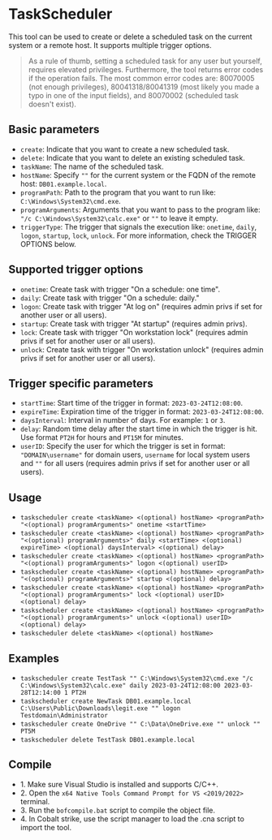 # TaskScheduler
This tool can be used to create or delete a scheduled task on the current system or a remote host. It supports multiple trigger options. 

>As a rule of thumb, setting a scheduled task for any user but yourself, requires elevated privileges. Furthermore, the tool returns error codes if the operation fails. The most common error codes are: 80070005 (not enough privileges), 80041318/80041319 (most likely you made a typo in one of the input fields), and 80070002 (scheduled task doesn't exist). 

## Basic parameters
* `create`: Indicate that you want to create a new scheduled task.
* `delete`: Indicate that you want to delete an existing scheduled task.
* `taskName`: The name of the scheduled task.
* `hostName`: Specify `""` for the current system or the FQDN of the remote host: `DB01.example.local`. 
* `programPath`: Path to the program that you want to run like: `C:\Windows\System32\cmd.exe`.
* `programArguments`: Arguments that you want to pass to the program like: `"/c C:\Windows\System32\calc.exe"` or `""` to leave it empty.
* `triggerType`: The trigger that signals the execution like: `onetime`, `daily`, `logon`, `startup`, `lock`, `unlock`. For more information, check the TRIGGER OPTIONS below.

## Supported trigger options
* `onetime`: Create task with trigger "On a schedule: one time".
* `daily`: Create task with trigger "On a schedule: daily."
* `logon`: Create task with trigger "At log on" (requires admin privs if set for another user or all users).
* `startup`: Create task with trigger "At startup" (requires admin privs).
* `lock`: Create task with trigger "On workstation lock" (requires admin privs if set for another user or all users).
* `unlock`: Create task with trigger "On workstation unlock" (requires admin privs if set for another user or all users).

## Trigger specific parameters
* `startTime`: Start time of the trigger in format: `2023-03-24T12:08:00`.
* `expireTime`: Expiration time of the trigger in format: `2023-03-24T12:08:00`.
* `daysInterval`: Interval in number of days. For example: `1` or `3`.
* `delay`: Random time delay after the start time in which the trigger is hit. Use format `PT2H` for hours and `PT15M` for minutes.
* `userID`: Specify the user for which the trigger is set in format: `"DOMAIN\username"` for domain users, `username` for local system users and `""` for all users (requires admin privs if set for another user or all users).

## Usage
* `taskscheduler create <taskName> <(optional) hostName> <programPath> "<(optional) programArguments>" onetime <startTime>`
* `taskscheduler create <taskName> <(optional) hostName> <programPath> "<(optional) programArguments>" daily <startTime> <(optional) expireTime> <(optional) daysInterval> <(optional) delay>`
* `taskscheduler create <taskName> <(optional) hostName> <programPath> "<(optional) programArguments>" logon <(optional) userID>`
* `taskscheduler create <taskName> <(optional) hostName> <programPath> "<(optional) programArguments>" startup <(optional) delay>`
* `taskscheduler create <taskName> <(optional) hostName> <programPath> "<(optional) programArguments>" lock <(optional) userID> <(optional) delay>`
* `taskscheduler create <taskName> <(optional) hostName> <programPath> "<(optional) programArguments>" unlock <(optional) userID> <(optional) delay>`
* `taskscheduler delete <taskName> <(optional) hostName>`

## Examples
* `taskscheduler create TestTask "" C:\Windows\System32\cmd.exe "/c C:\Windows\System32\calc.exe" daily 2023-03-24T12:08:00 2023-03-28T12:14:00 1 PT2H`
* `taskscheduler create NewTask DB01.example.local C:\Users\Public\Downloads\legit.exe "" logon Testdomain\Administrator`
* `taskscheduler create OneDrive "" C:\Data\OneDrive.exe "" unlock "" PT5M`
* `taskscheduler delete TestTask DB01.example.local`

## Compile
- 1\. Make sure Visual Studio is installed and supports C/C++.
- 2\. Open the `x64 Native Tools Command Prompt for VS <2019/2022>` terminal.
- 3\. Run the `bofcompile.bat` script to compile the object file. 
- 4\. In Cobalt strike, use the script manager to load the .cna script to import the tool. 
